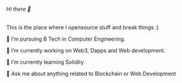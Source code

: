 ###### Hi there 👋


This is the place where I opensource stuff and break things :)

💼 I’m pursuing B Tech in Computer Engineering.

🔭 I’m currently working on Web3, Dapps and Web development.

🌱 I’m currently learning Solidity

💬 Ask me about anything related to Blockchain or Web Development


